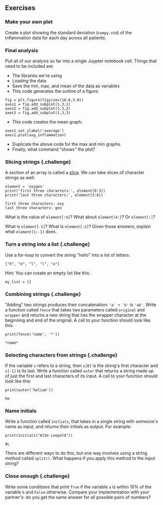 ## Exercises

### Make your own plot

Create a plot showing the standard deviation (`numpy.std`) of 
the inflammation data for each day across all patients.

### Final analysis

Pull all of our analysis so far into a single Juypter notebook cell.  Things 
that need to be included are: 
* The libraries we're using
* Loading the data
* Save the min, max, and mean of the data as variables
* This code generates the outline of a figure: 
~~~
fig = plt.figure(figsize=(10.0,3.0))
axes1 = fig.add_subplot(1,3,1)
axes2 = fig.add_subplot(1,3,2)
axes3 = fig.add_subplot(1,3,3)
~~~
* This code creates the mean graph: 
~~~
axes1.set_ylabel('average')
axes1.plot(avg_inflammation)
~~~
* Duplicate the above code for the max and min graphs.  
* Finally, what command "shows" the plot?  


### Slicing strings {.challenge}

A section of an array is called a [slice](reference.html#slice).
We can take slices of character strings as well:

~~~ {.python}
element = 'oxygen'
print('first three characters:', element[0:3])
print('last three characters:', element[3:6])
~~~

~~~ {.output}
first three characters: oxy
last three characters: gen
~~~

What is the value of `element[:4]`?
What about `element[4:]`?
Or `element[:]`?

What is `element[-1]`?
What is `element[-2]`?
Given those answers,
explain what `element[1:-1]` does.

### Turn a string into a list {.challenge}

Use a for-loop to convert the string "hello" into a list of letters:

~~~ {.python}
["h", "e", "l", "l", "o"]
~~~
Hint: You can create an empty list like this:

~~~ {.python}
my_list = []
~~~

### Combining strings {.challenge}

"Adding" two strings produces their concatenation:
`'a' + 'b'` is `'ab'`.
Write a function called `fence` that takes two parameters called `original` and `wrapper`
and returns a new string that has the wrapper character at the beginning and end of the original.
A call to your function should look like this:

~~~ {.python}
print(fence('name', '*'))
~~~
~~~ {.output}
*name*
~~~

### Selecting characters from strings {.challenge}

If the variable `s` refers to a string,
then `s[0]` is the string's first character
and `s[-1]` is its last.
Write a function called `outer`
that returns a string made up of just the first and last characters of its input.
A call to your function should look like this:

~~~ {.python}
print(outer('helium'))
~~~
~~~ {.output}
hm
~~~

### Name initials

Write a function called `initials`, that takes in a single string with 
someone's name as input, and returns their initials as output.  For example: 

~~~ {.python}
print(initials("Aldo Leopold"))
~~~
~~~ {.output}
AL
~~~

There are different ways to do this, but one way involves using a string method
called `split()`.  What happens if you apply this method to the input string?  

### Close enough {.challenge}

Write some conditions that print `True` if the variable `a` is within 10% of the variable `b`
and `False` otherwise.
Compare your implementation with your partner's:
do you get the same answer for all possible pairs of numbers?
